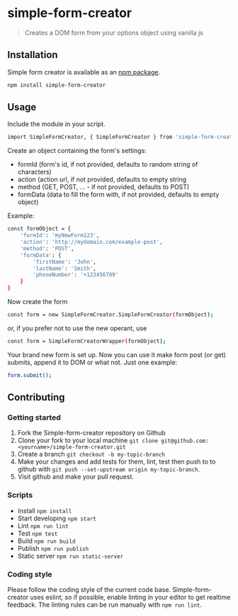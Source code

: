 
# simple-form-creator

> Creates a DOM form from your options object using vanilla js

## Installation

Simple form creator is available as an [npm package](https://www.npmjs.com/package/simple-form-creator).

```sh
npm install simple-form-creator
```

## Usage

Include the module in your script.

```sh
import SimpleFormCreator, { SimpleFormCreator } from 'simple-form-creator';
```

Create an object containing the form's settings:
* formId (form's id, if not provided, defaults to random string of characters)
* action (action url, if not provided, defaults to empty string
* method (GET, POST, ... - if not provided, defaults to POST)
* formData (data to fill the form with, if not provided, defaults to empty object)

Example:
```sh
const formObject = {
    'formId': 'myNewForm123',
    'action': 'http://mydomain.com/example-post',
    'method': 'POST',
    'formData': {
        'firstName': 'John',
        'lastName': 'Smith',
        'phoneNumber': '+123456789'
    }
}
```
Now create the form
```sh
const form = new SimpleFormCreator.SimpleFormCreator(formObject);
```
or, if you prefer not to use the new operant, use
```sh
const form = SimpleFormCreatorWrapper(formObject);
```

Your brand new form is set up. Now you can use it make form post (or get) submits, 
append it to DOM or what not. Just one example:
```sh
form.submit();
```

## Contributing

### Getting started

1. Fork the Simple-form-creator repository on Github
2. Clone your fork to your local machine `git clone git@github.com:<yourname>/simple-form-creator.git`
3. Create a branch `git checkout -b my-topic-branch`
4. Make your changes and add tests for them, lint, test then push to to github with `git push --set-upstream origin my-topic-branch`.
5. Visit github and make your pull request.

### Scripts
- Install `npm install`
- Start developing `npm start`
- Lint `npm run lint`
- Test `npm test`
- Build `npm run build`
- Publish `npm run publish`
- Static server `npm run static-server`

### Coding style
Please follow the coding style of the current code base.
Simple-form-creator uses eslint, so if possible, enable linting in your editor to get realtime feedback.
The linting rules can be run manually with `npm run lint`.